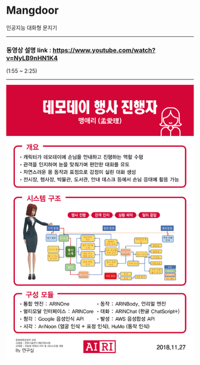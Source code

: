# Mangdoor
인공지능 대화형 문지기

---

### 동영상 설명 link : https://www.youtube.com/watch?v=NyLB9nHN1K4
(1:55 ~ 2:25)

---

<img src="img/poster.jpg">
